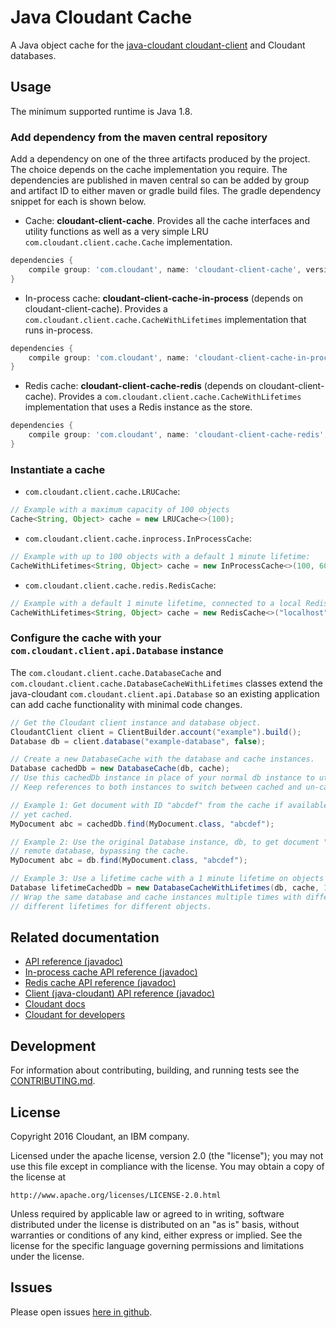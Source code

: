 # Java Cloudant Cache

A Java object cache for the [java-cloudant cloudant-client](https://github.com/cloudant/java-cloudant) and
 Cloudant databases.

## Usage

The minimum supported runtime is Java 1.8.

### Add dependency from the maven central repository

Add a dependency on one of the three artifacts produced by the project. The choice depends on
 the cache implementation you require. The dependencies are published in maven central so can be
 added by group and artifact ID to either maven or gradle build files. The gradle dependency snippet
 for each is shown below.


* Cache: **cloudant-client-cache**. Provides all the cache interfaces and utility functions as well
as a very simple LRU `com.cloudant.client.cache.Cache` implementation.
```groovy
dependencies {
    compile group: 'com.cloudant', name: 'cloudant-client-cache', version: 'latest.release'
}
```
* In-process cache: **cloudant-client-cache-in-process** (depends on cloudant-client-cache). Provides a
`com.cloudant.client.cache.CacheWithLifetimes` implementation that runs in-process.
```groovy
dependencies {
    compile group: 'com.cloudant', name: 'cloudant-client-cache-in-process', version: 'latest.release'
}
```
* Redis cache: **cloudant-client-cache-redis** (depends on cloudant-client-cache). Provides a
`com.cloudant.client.cache.CacheWithLifetimes` implementation that uses a Redis instance as the store.
```groovy
dependencies {
    compile group: 'com.cloudant', name: 'cloudant-client-cache-redis', version: 'latest.release'
}
```

### Instantiate a cache

* `com.cloudant.client.cache.LRUCache`:
```java
// Example with a maximum capacity of 100 objects
Cache<String, Object> cache = new LRUCache<>(100);
```
* `com.cloudant.client.cache.inprocess.InProcessCache`:
```java
// Example with up to 100 objects with a default 1 minute lifetime:
CacheWithLifetimes<String, Object> cache = new InProcessCache<>(100, 60000);
```
* `com.cloudant.client.cache.redis.RedisCache`:
```java
// Example with a default 1 minute lifetime, connected to a local Redis instance:
CacheWithLifetimes<String, Object> cache = new RedisCache<>("localhost", 60000);
```

### Configure the cache with your `com.cloudant.client.api.Database` instance

The `com.cloudant.client.cache.DatabaseCache` and
`com.cloudant.client.cache.DatabaseCacheWithLifetimes` classes extend the
java-cloudant `com.cloudant.client.api.Database` so an existing application can
add cache functionality with minimal code changes.

```java
// Get the Cloudant client instance and database object.
CloudantClient client = ClientBuilder.account("example").build();
Database db = client.database("example-database", false);

// Create a new DatabaseCache with the database and cache instances.
Database cachedDb = new DatabaseCache(db, cache);
// Use this cachedDb instance in place of your normal db instance to utilise the cache.
// Keep references to both instances to switch between cached and un-cached access to the database.

// Example 1: Get document with ID "abcdef" from the cache if available, or from the database if not
// yet cached.
MyDocument abc = cachedDb.find(MyDocument.class, "abcdef");

// Example 2: Use the original Database instance, db, to get document "abcdef" direct from the
// remote database, bypassing the cache.
MyDocument abc = db.find(MyDocument.class, "abcdef");

// Example 3: Use a lifetime cache with a 1 minute lifetime on objects
Database lifetimeCachedDb = new DatabaseCacheWithLifetimes(db, cache, 1, TimeUnit.MINUTES);
// Wrap the same database and cache instances multiple times with different lifetimes to easily set
// different lifetimes for different objects.
```

## Related documentation
* [API reference (javadoc)](http://www.javadoc.io/doc/com.cloudant/cloudant-client-cache/)
* [In-process cache API reference (javadoc)](http://www.javadoc.io/doc/com.cloudant/cloudant-client-cache-in-process/)
* [Redis cache API reference (javadoc)](http://www.javadoc.io/doc/com.cloudant/cloudant-client-cache-redis/)
* [Client (java-cloudant) API reference (javadoc)](http://www.javadoc.io/doc/com.cloudant/cloudant-client/)
* [Cloudant docs](http://docs.cloudant.com/)
* [Cloudant for developers](https://cloudant.com/for-developers/)

## Development

For information about contributing, building, and running tests see the [CONTRIBUTING.md](CONTRIBUTING.md).

## License

Copyright 2016 Cloudant, an IBM company.

Licensed under the apache license, version 2.0 (the "license"); you may not use this file except in compliance with the license. You may obtain a copy of the license at

    http://www.apache.org/licenses/LICENSE-2.0.html

Unless required by applicable law or agreed to in writing, software distributed under the license is distributed on an "as is" basis, without warranties or conditions of any kind, either express or implied. See the license for the specific language governing permissions and limitations under the license.

## Issues

Please open issues [here in github](../../issues).
